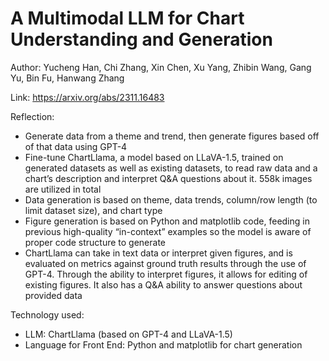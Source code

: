 # A Multimodal LLM for Chart Understanding and Generation

Author: Yucheng Han, Chi Zhang, Xin Chen, Xu Yang,
Zhibin Wang, Gang Yu, Bin Fu, Hanwang Zhang

Link: https://arxiv.org/abs/2311.16483

Reflection:
- Generate data from a theme and trend, then generate figures based off of that data using GPT-4
- Fine-tune ChartLlama, a model based on LLaVA-1.5, trained on generated datasets as well as existing datasets, to read raw data and a chart’s description and interpret Q&A questions about it. 558k images are utilized in total
- Data generation is based on theme, data trends, column/row length (to limit dataset size), and chart type
- Figure generation is based on Python and matplotlib code, feeding in previous high-quality “in-context” examples so the model is aware of proper code structure to generate
- ChartLlama can take in text data or interpret given figures, and is evaluated on metrics against ground truth results through the use of GPT-4. Through the ability to interpret figures, it allows for editing of existing figures. It also has a Q&A ability to answer questions about provided data

Technology used:
- LLM: ChartLlama (based on GPT-4 and LLaVA-1.5)
- Language for Front End: Python and matplotlib for chart generation
